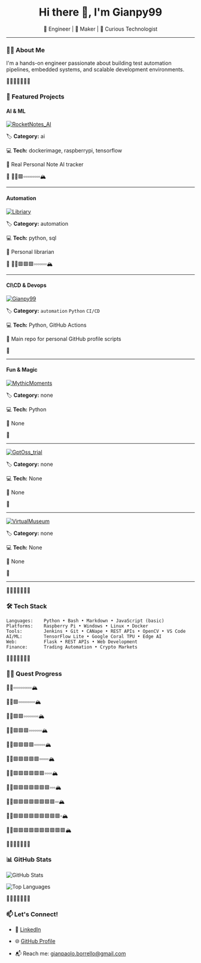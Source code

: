 <h1 align="center">Hi there 👋, I'm Gianpy99 </h1>

<p align="center">
  🚀 Engineer | 🔧 Maker | 🧠 Curious Technologist  
</p>

---

### 👨‍💻 About Me

I'm a hands-on engineer passionate about building test automation pipelines, embedded systems, and scalable development environments.


🌌✨🌠🧝‍♂️✨🌌

### 🌟 Featured Projects

#### AI & ML

[![RocketNotes_AI](https://img.shields.io/badge/RocketNotes_AI-Repo-blue?style=for-the-badge&logo=github)](https://github.com/Gianpy99/RocketNotes_AI)

🏷️ **Category:** ai

💻 **Tech:** dockerimage, raspberrypi, tensorflow

📖 Real Personal Note AI tracker

👣 🧙‍♂️🟩▫️▫️▫️▫️▫️▫️▫️▫️▫️🏔️


---



#### Automation

[![Libriary](https://img.shields.io/badge/Libriary-Repo-blue?style=for-the-badge&logo=github)](https://github.com/Gianpy99/Libriary)

🏷️ **Category:** automation

💻 **Tech:** python, sql

📖 Personal librarian

👣 🧙‍♂️🟩🟩🟩▫️▫️▫️▫️▫️▫️▫️🏔️


---



#### CI\CD & Devops

[![Gianpy99](https://img.shields.io/badge/Gianpy99-Repo-blue?style=for-the-badge&logo=github)](https://github.com/Gianpy99/Gianpy99)

🏷️ **Category:** `automation` `Python` `CI/CD`

💻 **Tech:** Python, GitHub Actions

📖 Main repo for personal GitHub profile scripts

👣 


---



#### Fun & Magic

[![MythicMoments](https://img.shields.io/badge/MythicMoments-Repo-blue?style=for-the-badge&logo=github)](https://github.com/Gianpy99/MythicMoments)

🏷️ **Category:** none

💻 **Tech:** Python

📖 None

👣 


---

[![GptOss_trial](https://img.shields.io/badge/GptOss_trial-Repo-blue?style=for-the-badge&logo=github)](https://github.com/Gianpy99/GptOss_trial)

🏷️ **Category:** none

💻 **Tech:** None

📖 None

👣 


---

[![VirtualMuseum](https://img.shields.io/badge/VirtualMuseum-Repo-blue?style=for-the-badge&logo=github)](https://github.com/Gianpy99/VirtualMuseum)

🏷️ **Category:** none

💻 **Tech:** None

📖 None

👣 


---




🌌✨🌠🧝‍♂️✨🌌


### 🛠 Tech Stack
```text
Languages:    Python • Bash • Markdown • JavaScript (basic)
Platforms:    Raspberry Pi • Windows • Linux • Docker
Tools:        Jenkins • Git • CANape • REST APIs • OpenCV • VS Code
AI/ML:        TensorFlow Lite • Google Coral TPU • Edge AI
Web:          Flask • REST APIs • Web Development
Finance:      Trading Automation • Crypto Markets
```


🌌✨🌠🧝‍♂️✨🌌

### 🧙‍♂️ Quest Progress

🧙‍♂️▫️▫️▫️▫️▫️▫️▫️▫️▫️▫️🏔️

🧙‍♂️🟩▫️▫️▫️▫️▫️▫️▫️▫️▫️🏔️

🧙‍♂️🟩🟩▫️▫️▫️▫️▫️▫️▫️▫️🏔️

🧙‍♂️🟩🟩🟩▫️▫️▫️▫️▫️▫️▫️🏔️

🧙‍♂️🟩🟩🟩🟩▫️▫️▫️▫️▫️▫️🏔️

🧙‍♂️🟩🟩🟩🟩🟩▫️▫️▫️▫️▫️🏔️

🧙‍♂️🟩🟩🟩🟩🟩🟩▫️▫️▫️▫️🏔️

🧙‍♂️🟩🟩🟩🟩🟩🟩🟩▫️▫️▫️🏔️

🧙‍♂️🟩🟩🟩🟩🟩🟩🟩🟩▫️▫️🏔️

🧙‍♂️🟩🟩🟩🟩🟩🟩🟩🟩🟩▫️🏔️

🧙‍♂️🟩🟩🟩🟩🟩🟩🟩🟩🟩🟩🏔️


🌌✨🌠🧝‍♂️✨🌌

### 📊 GitHub Stats

![GitHub Stats](https://github-readme-stats.vercel.app/api?username=Gianpy99&show_icons=true&theme=tokyonight)

![Top Languages](https://github-readme-stats.vercel.app/api/top-langs/?username=Gianpy99&layout=compact&theme=tokyonight)


🌌✨🌠🧝‍♂️✨🌌

### 📫 Let's Connect!

- 💼 [LinkedIn](https://www.linkedin.com/in/gianpaolo-borrello)

- 🌐 [GitHub Profile](https://github.com/Gianpy99)

- 📬 Reach me: gianpaolo.borrello@gmail.com
